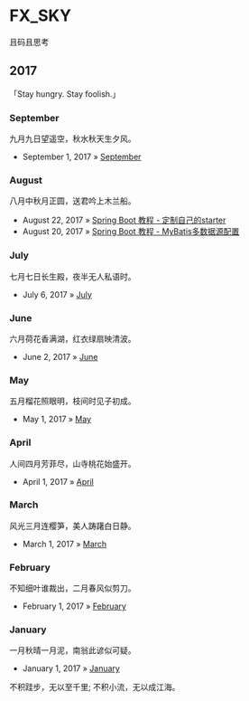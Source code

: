 # FX_SKY
且码且思考

## 2017
「Stay hungry. Stay foolish.」

### September
九月九日望遥空，秋水秋天生夕风。 
* September 1, 2017 » [September]()

### August
八月中秋月正圆，送君吟上木兰船。

* August 22, 2017 » [Spring Boot 教程 - 定制自己的starter]()
* August 20, 2017 » [Spring Boot 教程 - MyBatis多数据源配置]()

### July
七月七日长生殿，夜半无人私语时。

* July 6, 2017 » [July]()

### June
六月荷花香满湖，红衣绿扇映清波。

* June 2, 2017 » [June]()

### May
五月榴花照眼明，枝间时见子初成。

* May 1, 2017 » [May]()

### April
人间四月芳菲尽，山寺桃花始盛开。 

* April 1, 2017 » [April]()

### March
风光三月连樱笋，美人踌躇白日静。

* March 1, 2017 » [March]()

### February
不知细叶谁裁出，二月春风似剪刀。

* February 1, 2017 » [February]()

### January
一月秋晴一月泥，南翁此谚似可疑。

* January 1, 2017 » [January]()


不积跬步，无以至千里; 不积小流，无以成江海。

